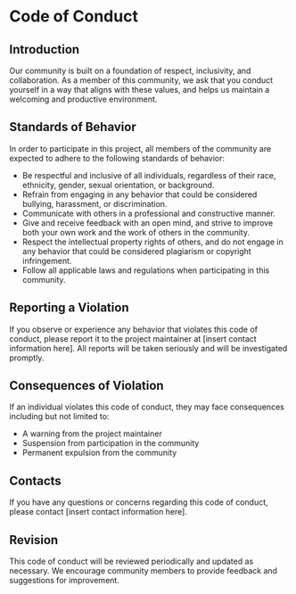 # Code of Conduct

## Introduction

Our community is built on a foundation of respect, inclusivity, and collaboration. As a member of this community, we ask that you conduct yourself in a way that aligns with these values, and helps us maintain a welcoming and productive environment.

## Standards of Behavior

In order to participate in this project, all members of the community are expected to adhere to the following standards of behavior:

- Be respectful and inclusive of all individuals, regardless of their race, ethnicity, gender, sexual orientation, or background.
- Refrain from engaging in any behavior that could be considered bullying, harassment, or discrimination.
- Communicate with others in a professional and constructive manner.
- Give and receive feedback with an open mind, and strive to improve both your own work and the work of others in the community.
- Respect the intellectual property rights of others, and do not engage in any behavior that could be considered plagiarism or copyright infringement.
- Follow all applicable laws and regulations when participating in this community.

## Reporting a Violation

If you observe or experience any behavior that violates this code of conduct, please report it to the project maintainer at [insert contact information here]. All reports will be taken seriously and will be investigated promptly.

## Consequences of Violation

If an individual violates this code of conduct, they may face consequences including but not limited to:

- A warning from the project maintainer
- Suspension from participation in the community
- Permanent expulsion from the community

## Contacts

If you have any questions or concerns regarding this code of conduct, please contact [insert contact information here].

## Revision

This code of conduct will be reviewed periodically and updated as necessary. We encourage community members to provide feedback and suggestions for improvement.
